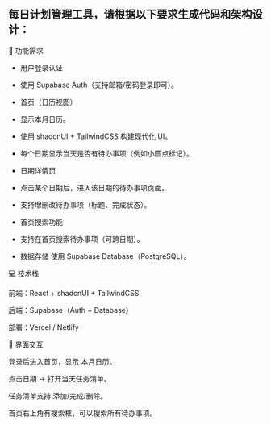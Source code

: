 ## 每日计划管理工具，请根据以下要求生成代码和架构设计：

🔑 功能需求

- 用户登录认证

- 使用 Supabase Auth（支持邮箱/密码登录即可）。

- 首页（日历视图）

- 显示本月日历。

- 使用 shadcnUI + TailwindCSS 构建现代化 UI。

- 每个日期显示当天是否有待办事项（例如小圆点标记）。

- 日期详情页

- 点击某个日期后，进入该日期的待办事项页面。

- 支持增删改待办事项（标题、完成状态）。

- 首页搜索功能

- 支持在首页搜索待办事项（可跨日期）。

- 数据存储 使用 Supabase Database（PostgreSQL）。


💻 技术栈

前端：React + shadcnUI + TailwindCSS

后端：Supabase（Auth + Database）

部署：Vercel / Netlify

🎯 界面交互

登录后进入首页，显示 本月日历。

点击日期 → 打开当天任务清单。

任务清单支持 添加/完成/删除。

首页右上角有搜索框，可以搜索所有待办事项。
